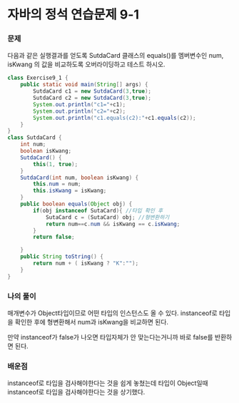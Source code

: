 # 자바의 정석 연습문제 9-1

### 문제

다음과 같은 실행결과를 얻도록 SutdaCard 클래스의 equals()를 멤버변수인  num, isKwang 의 값을 비교하도록 오버라이딩하고 테스트 하시오.

```java
class Exercise9_1 {
    public static void main(String[] args) {
        SutdaCard c1 = new SutdaCard(3,true);
        SutdaCard c2 = new SutdaCard(3,true);
        System.out.println("c1="+c1);
        System.out.println("c2="+c2);
        System.out.println("c1.equals(c2):"+c1.equals(c2));
    }
}
class SutdaCard {
    int num;
    boolean isKwang;
    SutdaCard() {
        this(1, true);
    }
    SutdaCard(int num, boolean isKwang) {
        this.num = num;
        this.isKwang = isKwang;
    }
    public boolean equals(Object obj) {
        if(obj instanceof SutaCard){ //타입 확인 후 
            SutaCard c = (SutaCard) obj; //형변환하기
            return num==c.num && isKwang == c.isKwang;
        }
        return false;

    }
    public String toString() {
        return num + ( isKwang ? "K":"");
    }
}
```

### 나의 풀이

매개변수가 Object타입이므로 어떤 타입의 인스턴스도 올 수 있다. instanceof로 타입을 확인한 후에 형변환해서 num과 isKwang을 비교하면 된다.

만약 instanceof가 false가 나오면 타입자체가 안 맞는다는거니까 바로 false를 반환하면 된다.

### 배운점

instanceof로 타입을 검사해야한다는 것을 쉽게 놓쳤는데 타입이 Object일때 instanceof로 타입을 검사해야한다는 것을 상기했다.